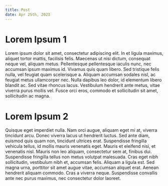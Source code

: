 ```yaml
---
title: Post
date: Apr 25th, 2023
---
```


# Lorem Ipsum 1

Lorem ipsum dolor sit amet, consectetur adipiscing elit. In et ligula maximus, aliquet tortor mattis, facilisis felis. Maecenas ut nisi dictum, consequat neque vel, aliquam metus. Pellentesque pellentesque iaculis nunc, nec accumsan ipsum maximus id. Vivamus quis quam libero. Sed tristique felis nulla, vel feugiat quam scelerisque a. Aliquam accumsan sodales nisl, ac feugiat metus ullamcorper nec. Nulla dapibus leo dolor, id elementum libero blandit ac. Sed vitae rhoncus lacus. Vestibulum hendrerit ante metus, vitae viverra purus mollis vel. Fusce orci eros, commodo et sollicitudin sit amet, sollicitudin ac magna.

# Lorem Ipsum 2

Quisque eget imperdiet nulla. Nam orci augue, aliquam eget mi at, viverra tincidunt arcu. Donec viverra lacus ut hendrerit luctus. Sed ante diam, euismod quis quam non, tincidunt ultrices erat. Suspendisse fringilla vehicula tellus, id mollis mauris venenatis eget. Mauris et eleifend nisi, et venenatis nisl. Mauris non leo aliquam, consectetur sem at, finibus dui. Suspendisse fringilla tellus non metus volutpat malesuada. Cras eget nibh sollicitudin, vestibulum nibh et, accumsan felis. Aliquam a ligula est. Sed magna urna, porttitor sit amet augue vitae, accumsan aliquet erat. Aenean hendrerit aliquam commodo. Cras a viverra neque. Suspendisse convallis ante nec purus maximus, nec consectetur dolor laoreet.